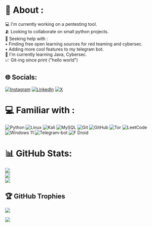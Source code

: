 # 🥷 About :
💻 I'm currently working on a pentesting tool. <br>🫂 Looking to collaborate on small python projects. <br>🤖 Seeking help with :<br>• Finding free open learning sources for red teaming and cybersec. <br>• Adding more cool features to my telegram bot. <br>👣 I'm currently learning Java, Cybersec. <br>📈 Git-ing since print ("hello world") 


## 🌐 Socials:
[![Instagram](https://img.shields.io/badge/Instagram-%23E4405F.svg?logo=Instagram&logoColor=white)](https://instagram.com/ashmilkurikkal) [![LinkedIn](https://img.shields.io/badge/LinkedIn-%230077B5.svg?logo=linkedin&logoColor=white)](https://www.linkedin.com/in/muhammed-ashmil-kurikkal-6479062b5?utm_source=share&utm_campaign=share_via&utm_content=profile&utm_medium=android_app) [![X](https://img.shields.io/badge/X-black.svg?logo=X&logoColor=white)](https://x.com/ashmilkurikkal) 

# 💻 Familiar with :
![Python](https://img.shields.io/badge/python-darkblue?style=plastic&logo=python&logoColor=yellow) ![Linux](https://img.shields.io/badge/Linux-black?style=plastic&logo=linux&logoColor=gold) ![Kali](https://img.shields.io/badge/Kali-blue?plastic&logo=kalilinux&logoColor=black) ![MySQL](https://img.shields.io/badge/mysql-skyblue.svg?style=plastic&logo=mysql&logoColor=black) ![Git](https://img.shields.io/badge/git-%23F05033.svg?style=plastic&logo=git&logoColor=white)  ![GitHub](https://img.shields.io/badge/github-%23121011.svg?style=plastic&logo=github&logoColor=white) ![Tor](https://img.shields.io/badge/Tor-7D4698?style=plastic&logo=Tor-Browser&logoColor=white) ![LeetCode](https://img.shields.io/badge/LeetCode-000000?style=plastic&logo=LeetCode&logoColor=#d16c06) ![Windows 11](https://img.shields.io/badge/Windows%2011-%230079d5.svg?style=plastic&logo=Windows%2011&logoColor=white) ![Telegram-bot](https://img.shields.io/badge/Telegram-2CA5E0?style=plastic&logo=telegram&logoColor=white) ![F Droid](https://img.shields.io/badge/F_Droid-1976D2?style=plastic&logo=f-droid&logoColor=white) 

# 📊 GitHub Stats:
![](https://github-readme-stats.vercel.app/api?username=Ashmil-Kurikkal&theme=dark&hide_border=false&include_all_commits=false&count_private=false)<br/>
![](https://github-readme-streak-stats.herokuapp.com/?user=Ashmil-Kurikkal&theme=dark&hide_border=false)<br/>
![](https://github-readme-stats.vercel.app/api/top-langs/?username=Ashmil-Kurikkal&theme=dark&hide_border=false&include_all_commits=false&count_private=false&layout=compact)

## 🏆 GitHub Trophies
![](https://github-profile-trophy.vercel.app/?username=Ashmil-Kurikkal&theme=radical&no-frame=true&no-bg=true&margin-w=4)

[![](https://visitcount.itsvg.in/api?id=Ashmil-Kurikkal&icon=5&color=3)](https://visitcount.itsvg.in)

<!-- Proudly created with GPRM ( https://gprm.itsvg.in ) -->
